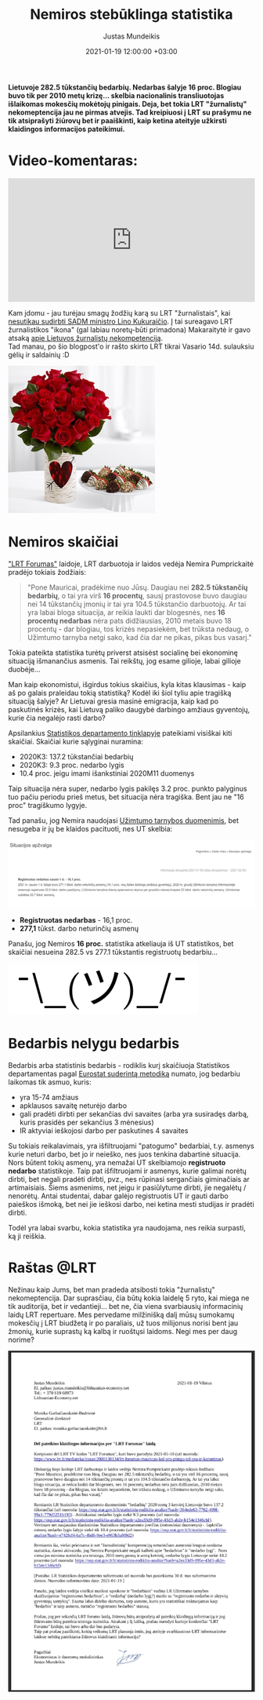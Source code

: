 ﻿---
title: "Nemiros stebūklinga statistika"
date: 2021-01-19 12:00:00 +03:00
author: Justas Mundeikis
layout: post
comments: true
citation: true
image:  /assets/2021/01/19/ban800.jpeg
thumbnail: /assets/2021/01/19/thumb.ban.jpeg
categories:
  - Videokomentaras
tags:
  - Statistika
  - LRT

---

**Lietuvoje 282.5 tūkstančių bedarbių. Nedarbas šalyje 16 proc. Blogiau buvo tik per 2010 metų krizę... skelbia nacionalinis transliuotojas išlaikomas mokesčių mokėtojų pinigais. Deja, bet tokia LRT "žurnalistų" nekomeptencija jau ne pirmas atvejis. Tad kreipiuosi į LRT su prašymu ne tik atsiprašyti žiūrovų bet ir paaiškinti, kaip ketina ateityje užkirsti klaidingos informacijos pateikimui.**<!--more-->

# Video-komentaras:

<div style="position: relative; overflow: hidden; padding-top: 50%;"><iframe style="position: absolute; top: 0;left: 0; width: 100%; height: 100%;border: 0;" src="https://www.youtube.com/embed/EApZttCQgKM"  frameborder='0' scrolling='no' allowfullscreen></iframe></div>


Kam įdomu - jau turėjau smagų žodžių karą su LRT "žurnalistais", kai [nesutikau sudirbti SADM ministro Lino Kukuraičio](https://lithuanian-economy.net/2019/01/30/kodel-nesutikau-sudirbt-l-kukuraicio-per-lrt-laida-dienos-tema/). Į tai sureagavo LRT žurnalistikos "ikona" (gal labiau  noretų-būti primadona) Makaraitytė ir gavo atsaką [apie Lietuvos žurnalistų nekompetenciją](https://lithuanian-economy.net/2019/02/02/atsakymas-indrei-makaraitytei/).  
Tad manau, po šio blogpost'o ir rašto skirto LRT tikrai Vasario 14d. sulauksiu gėlių ir saldainių :D

![](/assets/2021/01/19/valentin.jpeg)


# Nemiros skaičiai

["LRT Forumas"](https://www.lrt.lt/mediateka/irasas/2000138134/lrt-forumas-mauricas-kol-yra-pinigu-tol-yra-ir-karantinas) laidoje, LRT darbuotoja ir laidos vedėja Nemira Pumprickaitė pradėjo tokiais žodžiais:

>"Pone Mauricai, pradėkime nuo Jūsų. Daugiau nei **282.5 tūkstančių bedarbių**, o tai yra virš **16 procentų**, sausį prastovose buvo daugiau nei 14 tūkstančių įmonių ir tai yra 104.5 tūkstančio darbuotojų. Ar tai yra labai bloga situacija, ar reikia laukti dar blogesnės, nes **16 procentų nedarbas** nėra pats didžiausias, 2010 metais buvo 18 procentų - dar blogiau, tos krizės nepasiekėm, bet trūksta nedaug, o Užimtumo tarnyba netgi sako, kad čia dar ne pikas, pikas bus vasarį."

Tokia pateikta statistika turėtų priverst atsisėst socialinę bei ekonominę situaciją išmanančius asmenis. Tai reikštų, jog esame gilioje, labai gilioje duobėje...

Man kaip ekonomistui, išgirdus tokius skaičius, kyla kitas klausimas - kaip aš po galais praleidau tokią statistiką? Kodėl iki šiol tyliu apie tragišką situaciją šalyje? Ar Lietuvai gresia masinė emigracija, kaip kad po paskutinės krizės, kai Lietuvą paliko daugybė darbingo amžiaus gyventojų, kurie čia negalėjo rasti darbo?

Apsilankius [Statistikos departamento tinklapyje](https://osp.stat.gov.lt/pagrindiniai-salies-rodikliai) pateikiami visiškai kiti skaičiai. Skaičiai kurie sąlyginai nuramina:

* 2020K3: 137.2 tūkstančiai bedarbių
* 2020K3: 9.3 proc. nedarbo lygis
* 10.4 proc. jeigu imami išankstiniai 2020M11 duomenys

Taip situacija nėra super, nedarbo lygis pakilęs 3.2 proc. punkto palyginus tuo pačiu periodu prieš metus, bet situacija nėra tragiška. Bent jau ne "16 proc" tragiškumo lygyje.

Tad panašu, jog Nemira naudojasi [Užimtumo tarnybos duomenimis](https://uzt.lt/darbo-rinka/situacijos-apzvalga/), bet nesugeba ir jų be klaidos pacituoti, nes UT skelbia:

![](/assets/2021/01/19/UT.png)

* **Registruotas nedarbas** - 16,1 proc.
* **277,1** tūkst. darbo neturinčių asmenų

Panašu, jog Nemiros **16 proc.** statistika atkeliauja iš UT statistikos, bet skaičiai nesueina 282.5 vs 277.1 tūkstantis registruotų bedarbiu...

![](/assets/2021/01/19/whatever.png)


# Bedarbis nelygu bedarbis

Bedarbis arba statistinis bedarbis - rodiklis kurį skaičiuoja Statistikos departamentas pagal [Eurostat suderintą metodiką](https://ec.europa.eu/eurostat/statistics-explained/index.php/Glossary:Unemployment) numato, jog bedarbiu laikomas tik asmuo, kuris:

* yra 15-74 amžiaus
* apklausos savaitę neturėjo darbo
* gali pradėti dirbti per sekančias dvi savaites (arba yra susiradęs darbą, kuris prasidės per sekančius 3 mėnesius)
* IR aktyviai ieškojosi darbo per paskutines 4 savaites

Su tokiais reikalavimais, yra išfiltruojami "patogumo" bedarbiai, t.y. asmenys kurie neturi darbo, bet jo ir neieško, nes juos tenkina dabartinė situacija.
Nors būtent tokių asmenų, yra nemažai UT skelbiamojo **registruoto nedarbo** statistikoje. Taip pat išfiltruojami ir asmenys, kurie galimai norėtų dirbti, bet negali pradėti dirbti, pvz., nes rūpinasi sergančiais giminačiais ar artimaisiais. Šiems asmenims, net jeigu ir pasiūlytume dirbti, jie negalėtų / nenorėtų. Antai studentai, dabar galėjo registruotis UT ir gauti darbo paieškos išmoką, bet nei jie ieškosi darbo, nei ketina mesti studijas ir pradėti dirbti.

Todėl yra labai svarbu, kokia statistika yra naudojama, nes reikia surpasti, ką ji reiškia.

# Raštas @LRT

Nežinau kaip Jums, bet man pradeda atsibosti tokia "žurnalistų" nekomeptencija. Dar suprasčiau, čia būtų kokia laidelę 5 ryto, kai miega ne tik auditorija, bet ir vedantieji... bet ne, čia viena svarbiausių informacinių laidų LRT repertuare. Mes pervedame milžinišką dalį mūsų sumokamų mokesčių į LRT biudžetą ir po paraliais, už tuos milijonus norisi bent jau žmonių, kurie suprastų ką kalbą ir ruoštųsi laidoms. Negi mes per daug norime?

![](/assets/2021/01/19/rastas.png)
